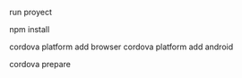 run proyect

npm install

cordova platform add browser
cordova platform add android

cordova prepare
